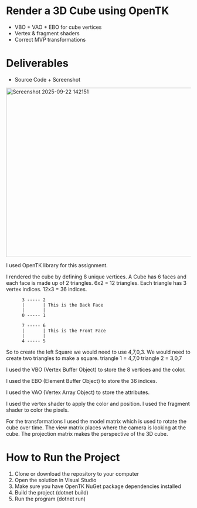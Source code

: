 # **Render a 3D Cube using OpenTK**
- VBO + VAO + EBO for cube vertices
- Vertex & fragment shaders
- Correct MVP transformations

# **Deliverables**
- Source Code + Screenshot
<img width="623" height="461" alt="Screenshot 2025-09-22 142151" src="https://github.com/user-attachments/assets/3936a3ee-9c78-45da-8e0c-2900a95807be" />


I used OpenTK library for this assignment.

I rendered the cube by defining 8 unique vertices. A Cube has 6 faces and each face is made up of 2 triangles. 6x2 = 12 triangles. Each triangle has 3 vertex indices. 12x3 = 36 indices.

          3 ----- 2           
          |       | This is the Back Face 
          |       |
          0 ----- 1

          7 ----- 6           
          |       | This is the Front Face 
          |       |
          4 ----- 5

So to create the left Square we would need to use 4,7,0,3. We would need to create two triangles to make a square. triangle 1 = 4,7,0 triangle 2 = 3,0,7

I used the VBO (Vertex Buffer Object) to store the 8 vertices and the color.

I used the EBO (Element Buffer Object) to store the 36 indices.

I used the VAO (Vertex Array Object) to store the attributes.

I used the vertex shader to apply the color and position. I used the fragment shader to color the pixels.

For the transformations I used the model matrix which is used to rotate the cube over time. The view matrix places where the camera is looking at the cube. The projection matrix makes the perspective of the 3D cube.

# How to Run the Project

1. Clone or download the repository to your computer
2. Open the solution in Visual Studio
3. Make sure you have OpenTK NuGet package dependencies installed
4. Build the project (dotnet build)
5. Run the program (dotnet run)


